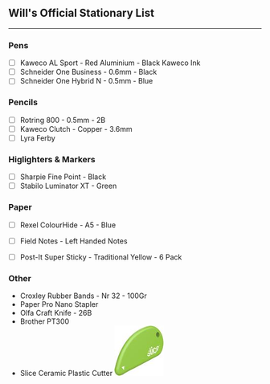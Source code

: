 ## Will's Official Stationary List
---
### Pens
- [ ] Kaweco AL Sport - Red Aluminium - Black Kaweco Ink 
- [ ] Schneider One Business - 0.6mm - Black
- [ ] Schneider One Hybrid N - 0.5mm - Blue

### Pencils
- [ ] Rotring 800 - 0.5mm - 2B
- [ ] Kaweco Clutch - Copper - 3.6mm
- [ ] Lyra Ferby

### Higlighters & Markers
- [ ] Sharpie Fine Point - Black
- [ ] Stabilo Luminator XT - Green

### Paper
- [ ] Rexel ColourHide - A5 - Blue
- [ ] Field Notes - Left Handed Notes
- [ ] Post-It Super Sticky - Traditional Yellow - 6 Pack


### Other
- Croxley Rubber Bands - Nr 32 - 100Gr
- Paper Pro Nano Stapler
- Olfa Craft Knife - 26B
- Brother PT300
- Slice Ceramic Plastic Cutter
![slice](images/slice.jpg)